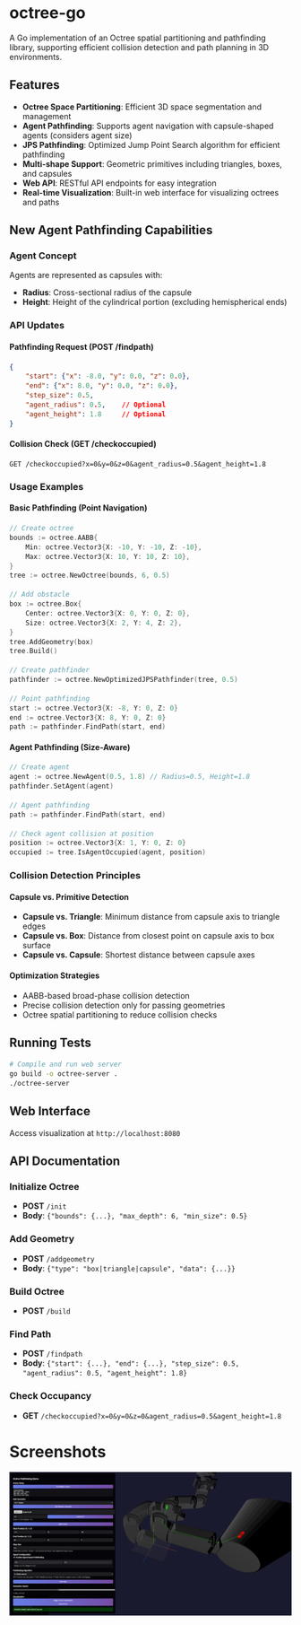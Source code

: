 # octree-go

A Go implementation of an Octree spatial partitioning and pathfinding library, supporting efficient collision detection and path planning in 3D environments.

## Features

- **Octree Space Partitioning**: Efficient 3D space segmentation and management
- **Agent Pathfinding**: Supports agent navigation with capsule-shaped agents (considers agent size)
- **JPS Pathfinding**: Optimized Jump Point Search algorithm for efficient pathfinding
- **Multi-shape Support**: Geometric primitives including triangles, boxes, and capsules
- **Web API**: RESTful API endpoints for easy integration
- **Real-time Visualization**: Built-in web interface for visualizing octrees and paths

## New Agent Pathfinding Capabilities

### Agent Concept
Agents are represented as capsules with:
- **Radius**: Cross-sectional radius of the capsule
- **Height**: Height of the cylindrical portion (excluding hemispherical ends)

### API Updates

#### Pathfinding Request (POST /findpath)
```json
{
    "start": {"x": -8.0, "y": 0.0, "z": 0.0},
    "end": {"x": 8.0, "y": 0.0, "z": 0.0},
    "step_size": 0.5,
    "agent_radius": 0.5,    // Optional
    "agent_height": 1.8     // Optional
}
```

#### Collision Check (GET /checkoccupied)
```
GET /checkoccupied?x=0&y=0&z=0&agent_radius=0.5&agent_height=1.8
```

### Usage Examples

#### Basic Pathfinding (Point Navigation)
```go
// Create octree
bounds := octree.AABB{
    Min: octree.Vector3{X: -10, Y: -10, Z: -10},
    Max: octree.Vector3{X: 10, Y: 10, Z: 10},
}
tree := octree.NewOctree(bounds, 6, 0.5)

// Add obstacle
box := octree.Box{
    Center: octree.Vector3{X: 0, Y: 0, Z: 0},
    Size: octree.Vector3{X: 2, Y: 4, Z: 2},
}
tree.AddGeometry(box)
tree.Build()

// Create pathfinder
pathfinder := octree.NewOptimizedJPSPathfinder(tree, 0.5)

// Point pathfinding
start := octree.Vector3{X: -8, Y: 0, Z: 0}
end := octree.Vector3{X: 8, Y: 0, Z: 0}
path := pathfinder.FindPath(start, end)
```

#### Agent Pathfinding (Size-Aware)
```go
// Create agent
agent := octree.NewAgent(0.5, 1.8) // Radius=0.5, Height=1.8
pathfinder.SetAgent(agent)

// Agent pathfinding
path := pathfinder.FindPath(start, end)

// Check agent collision at position
position := octree.Vector3{X: 1, Y: 0, Z: 0}
occupied := tree.IsAgentOccupied(agent, position)
```

### Collision Detection Principles

#### Capsule vs. Primitive Detection
- **Capsule vs. Triangle**: Minimum distance from capsule axis to triangle edges
- **Capsule vs. Box**: Distance from closest point on capsule axis to box surface
- **Capsule vs. Capsule**: Shortest distance between capsule axes

#### Optimization Strategies
- AABB-based broad-phase collision detection
- Precise collision detection only for passing geometries
- Octree spatial partitioning to reduce collision checks

## Running Tests

```bash
# Compile and run web server
go build -o octree-server .
./octree-server
```

## Web Interface
Access visualization at `http://localhost:8080`

## API Documentation

### Initialize Octree
- **POST** `/init`
- **Body**: `{"bounds": {...}, "max_depth": 6, "min_size": 0.5}`

### Add Geometry
- **POST** `/addgeometry`
- **Body**: `{"type": "box|triangle|capsule", "data": {...}}`

### Build Octree
- **POST** `/build`

### Find Path
- **POST** `/findpath`
- **Body**: `{"start": {...}, "end": {...}, "step_size": 0.5, "agent_radius": 0.5, "agent_height": 1.8}`

### Check Occupancy
- **GET** `/checkoccupied?x=0&y=0&z=0&agent_radius=0.5&agent_height=1.8`


# Screenshots
![](./img/example.png)
```
